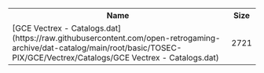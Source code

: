 <table>
<tr><th>Name</th><th>Size</th></tr>
<tr><td>[GCE Vectrex - Catalogs.dat](https://raw.githubusercontent.com/open-retrogaming-archive/dat-catalog/main/root/basic/TOSEC-PIX/GCE/Vectrex/Catalogs/GCE Vectrex - Catalogs.dat)</td><td>2721</td></tr>
</table>
